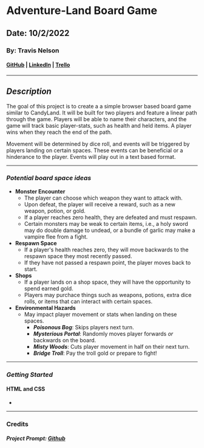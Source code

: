 # Adventure-Land Board Game

## Date: 10/2/2022

### By: Travis Nelson

#### [GitHub](https://github.com/tnel91) | [LinkedIn](https://www.linkedin.com/in/tnelson2013/) | [Trello](https://trello.com/b/41uYwWHy/travis-adventureland-boardgame)

---

## **_Description_**

The goal of this project is to create a a simple browser based board game similar to CandyLand. It will be built for two players and feature a linear path through the game. Players will be able to name their characters, and the game will track basic player-stats, such as health and held items. A player wins when they reach the end of the path.

Movement will be determined by dice roll, and events will be triggered by players landing on certain spaces. These events can be beneficial or a hinderance to the player. Events will play out in a text based format.

---

### **_Potential board space ideas_**

- **Monster Encounter**
  - The player can choose which weapon they want to attack with.
  - Upon defeat, the player will receive a reward, such as a new weapon, potion, or gold.
  - If a player reaches zero health, they are defeated and must respawn.
  - Certain monsters may be weak to certain items, i.e., a holy sword may do double damage to undead, or a bundle of garlic may make a vampire flee from a fight.
- **Respawn Space**
  - If a player's health reaches zero, they will move backwards to the respawn space they most recently passed.
  - If they have not passed a respawn point, the player moves back to start.
- **Shops**
  - If a player lands on a shop space, they will have the opportunity to spend earned gold.
  - Players may purchace things such as weapons, potions, extra dice rolls, or items that can interact with certain spaces.
- **Environmental Hazards**
  - May impact player movement or stats when landing on these spaces.
    - **_Poisonous Bog_**: Skips players next turn.
    - **_Mysterious Portal_**: Randomly moves player forwards _or_ backwards on the board.
    - **_Misty Woods_**: Cuts player movement in half on their next turn.
    - **_Bridge Troll_**: Pay the troll gold or prepare to fight!

---

### **_Getting Started_**

#### HTML and CSS

-

---

### Credits

##### Project Prompt: [Github](https://github.com/SEI-R-9-19/u1_project_prompt)
